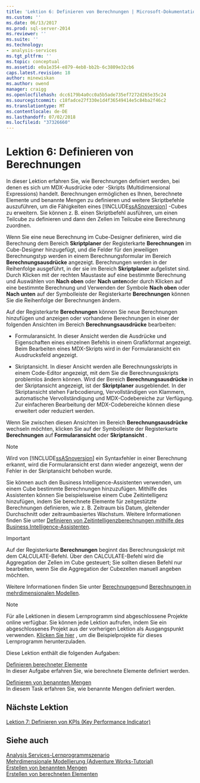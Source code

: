 ```yaml
---
title: 'Lektion 6: Definieren von Berechnungen | Microsoft-Dokumentation'
ms.custom: ''
ms.date: 06/13/2017
ms.prod: sql-server-2014
ms.reviewer: ''
ms.suite: ''
ms.technology:
- analysis-services
ms.tgt_pltfrm: ''
ms.topic: conceptual
ms.assetid: e0a1e354-e879-4eb8-bb2b-6c3809e32cb6
caps.latest.revision: 18
author: minewiskan
ms.author: owend
manager: craigg
ms.openlocfilehash: dcc6179b4a0cc0a5b5ade735ef7272d265e35c24
ms.sourcegitcommit: c18fadce27f330e1d4f36549414e5c84ba2f46c2
ms.translationtype: MT
ms.contentlocale: de-DE
ms.lasthandoff: 07/02/2018
ms.locfileid: "37326660"
---
```

# <a name="lesson-6-defining-calculations"></a>Lektion 6: Definieren von Berechnungen
  In dieser Lektion erfahren Sie, wie Berechnungen definiert werden, bei denen es sich um MDX-Ausdrücke oder -Skripts (Multidimensional Expressions) handelt. Berechnungen ermöglichen es Ihnen, berechnete Elemente und benannte Mengen zu definieren und weitere Skriptbefehle auszuführen, um die Fähigkeiten eines [!INCLUDE[ssASnoversion](../includes/ssasnoversion-md.md)] -Cubes zu erweitern. Sie können z. B. einen Skriptbefehl ausführen, um einen Teilcube zu definieren und dann den Zellen im Teilcube eine Berechnung zuordnen.  
  
 Wenn Sie eine neue Berechnung im Cube-Designer definieren, wird die Berechnung dem Bereich **Skriptplaner** der Registerkarte **Berechnungen** im Cube-Designer hinzugefügt, und die Felder für den jeweiligen Berechnungstyp werden in einem Berechnungsformular im Bereich **Berechnungsausdrücke** angezeigt. Berechnungen werden in der Reihenfolge ausgeführt, in der sie im Bereich **Skriptplaner** aufgelistet sind. Durch Klicken mit der rechten Maustaste auf eine bestimmte Berechnung und Auswählen von **Nach oben** oder **Nach unten**oder durch Klicken auf eine bestimmte Berechnung und Verwenden der Symbole **Nach oben** oder **Nach unten** auf der Symbolleiste der Registerkarte **Berechnungen** können Sie die Reihenfolge der Berechnungen ändern.  
  
 Auf der Registerkarte **Berechnungen** können Sie neue Berechnungen hinzufügen und anzeigen oder vorhandene Berechnungen in einer der folgenden Ansichten im Bereich **Berechnungsausdrücke** bearbeiten:  
  
-   Formularansicht. In dieser Ansicht werden die Ausdrücke und Eigenschaften eines einzelnen Befehls in einem Grafikformat angezeigt. Beim Bearbeiten eines MDX-Skripts wird in der Formularansicht ein Ausdrucksfeld angezeigt.  
  
-   Skriptansicht. In dieser Ansicht werden alle Berechnungsskripts in einem Code-Editor angezeigt, mit dem Sie die Berechnungsskripts problemlos ändern können. Wird der Bereich **Berechnungsausdrücke** in der Skriptansicht angezeigt, ist der **Skriptplaner** ausgeblendet. In der Skriptansicht stehen Farbcodierung, Vervollständigen von Klammern, automatische Vervollständigung und MDX-Codebereiche zur Verfügung. Zur einfacheren Bearbeitung der MDX-Codebereiche können diese erweitert oder reduziert werden.  
  
 Wenn Sie zwischen diesen Ansichten im Bereich **Berechnungsausdrücke** wechseln möchten, klicken Sie auf der Symbolleiste der Registerkarte **Berechnungen** auf **Formularansicht** oder **Skriptansicht** .  
  
> [!NOTE]  
>  Wird von [!INCLUDE[ssASnoversion](../includes/ssasnoversion-md.md)] ein Syntaxfehler in einer Berechnung erkannt, wird die Formularansicht erst dann wieder angezeigt, wenn der Fehler in der Skriptansicht behoben wurde.  
  
 Sie können auch den Business Intelligence-Assistenten verwenden, um einem Cube bestimmte Berechnungen hinzuzufügen. Mithilfe des Assistenten können Sie beispielsweise einem Cube Zeitintelligenz hinzufügen, indem Sie berechnete Elemente für zeitgestützte Berechnungen definieren, wie z. B. Zeitraum bis Datum, gleitender Durchschnitt oder zeitraumbasiertes Wachstum. Weitere Informationen finden Sie unter [Definieren von Zeitintelligenzberechnungen mithilfe des Business Intelligence-Assistenten](multidimensional-models/define-time-intelligence-calculations-using-the-business-intelligence-wizard.md).  
  
> [!IMPORTANT]  
>  Auf der Registerkarte **Berechnungen** beginnt das Berechnungsskript mit dem CALCULATE-Befehl. Über den CALCULATE-Befehl wird die Aggregation der Zellen im Cube gesteuert; Sie sollten diesen Befehl nur bearbeiten, wenn Sie die Aggregation der Cubezellen manuell angeben möchten.  
  
 Weitere Informationen finden Sie unter [Berechnungen](multidimensional-models-olap-logical-cube-objects/calculations.md)und [Berechnungen in mehrdimensionalen Modellen](multidimensional-models/calculations-in-multidimensional-models.md).  
  
> [!NOTE]  
>  Für alle Lektionen in diesem Lernprogramm sind abgeschlossene Projekte online verfügbar. Sie können jede Lektion aufrufen, indem Sie ein abgeschlossenes Projekt aus der vorherigen Lektion als Ausgangspunkt verwenden. [Klicken Sie hier](http://go.microsoft.com/fwlink/?LinkID=221866) , um die Beispielprojekte für dieses Lernprogramm herunterzuladen.  
  
 Diese Lektion enthält die folgenden Aufgaben:  
  
 [Definieren berechneter Elemente](../analysis-services/lesson-6-1-defining-calculated-members.md)  
 In dieser Aufgabe erfahren Sie, wie berechnete Elemente definiert werden.  
  
 [Definieren von benannten Mengen](../analysis-services/lesson-6-2-defining-named-sets.md)  
 In diesem Task erfahren Sie, wie benannte Mengen definiert werden.  
  
## <a name="next-lesson"></a>Nächste Lektion  
 [Lektion 7: Definieren von KPIs &#40;Key Performance Indicator&#41;](../analysis-services/lesson-7-defining-key-performance-indicators-kpis.md)  
  
## <a name="see-also"></a>Siehe auch  
 [Analysis Services-Lernprogrammszenario](../analysis-services/analysis-services-tutorial-scenario.md)   
 [Mehrdimensionale Modellierung &#40;Adventure Works-Tutorial&#41;](../analysis-services/multidimensional-modeling-adventure-works-tutorial.md)   
 [Erstellen von benannten Mengen](multidimensional-models/create-named-sets.md)   
 [Erstellen von berechneten Elementen](multidimensional-models/create-calculated-members.md)  
  
  

